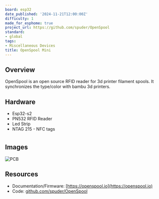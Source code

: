 ```yaml
---
board: esp32
date_published: '2024-11-21T12:00:00Z'
difficulty: 1
made_for_esphome: true
project_url: https://github.com/spuder/OpenSpool
standard:
- global
tags:
- Miscellaneous Devices
title: OpenSpool Mini
---
```


## Overview

OpenSpool is an open source RFID reader for 3d printer filament spools.
It synchronizes the type/color with bambu 3d printers.

## Hardware

- Esp32-s2
- PN532 RFID Reader
- Led Strip
- NTAG 215 - NFC tags
#

## Images

![PCB](./PCB.png "PCB")

## Resources

- Documentation/Firmware: [https://openspool.io](https://openspool.io)
- Code: [github.com/spuder/OpenSpool](https://github.com/spuder/OpenSpool)